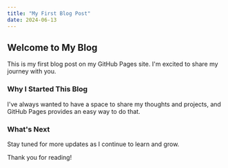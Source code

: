 ```yaml
---
title: "My First Blog Post"
date: 2024-06-13
---
```


## Welcome to My Blog

This is my first blog post on my GitHub Pages site. I'm excited to share my journey with you.

### Why I Started This Blog

I've always wanted to have a space to share my thoughts and projects, and GitHub Pages provides an easy way to do that.

### What's Next

Stay tuned for more updates as I continue to learn and grow.

Thank you for reading!

